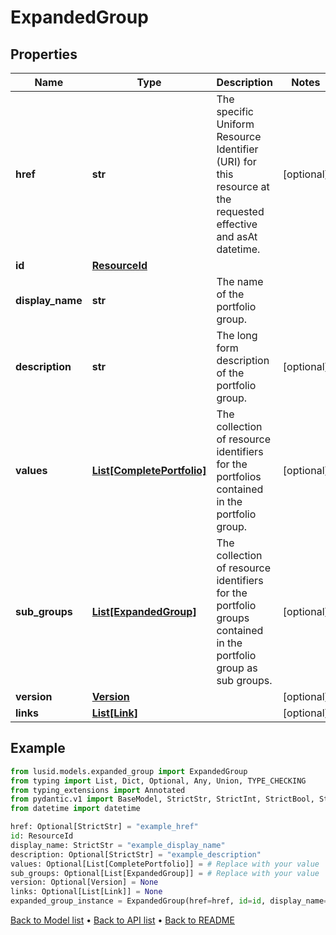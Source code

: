 # ExpandedGroup

## Properties
Name | Type | Description | Notes
------------ | ------------- | ------------- | -------------
**href** | **str** | The specific Uniform Resource Identifier (URI) for this resource at the requested effective and asAt datetime. | [optional] 
**id** | [**ResourceId**](ResourceId.md) |  | 
**display_name** | **str** | The name of the portfolio group. | 
**description** | **str** | The long form description of the portfolio group. | [optional] 
**values** | [**List[CompletePortfolio]**](CompletePortfolio.md) | The collection of resource identifiers for the portfolios contained in the portfolio group. | [optional] 
**sub_groups** | [**List[ExpandedGroup]**](ExpandedGroup.md) | The collection of resource identifiers for the portfolio groups contained in the portfolio group as sub groups. | [optional] 
**version** | [**Version**](Version.md) |  | [optional] 
**links** | [**List[Link]**](Link.md) |  | [optional] 
## Example

```python
from lusid.models.expanded_group import ExpandedGroup
from typing import List, Dict, Optional, Any, Union, TYPE_CHECKING
from typing_extensions import Annotated
from pydantic.v1 import BaseModel, StrictStr, StrictInt, StrictBool, StrictFloat, StrictBytes, Field, validator, ValidationError, conlist, constr
from datetime import datetime

href: Optional[StrictStr] = "example_href"
id: ResourceId
display_name: StrictStr = "example_display_name"
description: Optional[StrictStr] = "example_description"
values: Optional[List[CompletePortfolio]] = # Replace with your value
sub_groups: Optional[List[ExpandedGroup]] = # Replace with your value
version: Optional[Version] = None
links: Optional[List[Link]] = None
expanded_group_instance = ExpandedGroup(href=href, id=id, display_name=display_name, description=description, values=values, sub_groups=sub_groups, version=version, links=links)

```

[Back to Model list](../README.md#documentation-for-models) &#8226; [Back to API list](../README.md#documentation-for-api-endpoints) &#8226; [Back to README](../README.md)

